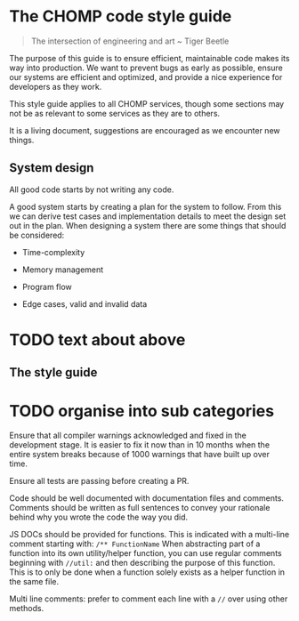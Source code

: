 # The CHOMP code style guide
> The intersection of engineering and art ~ Tiger Beetle

The purpose of this guide is to ensure efficient, maintainable code makes its way into production. We want to prevent
bugs as early as possible, ensure our systems are efficient and optimized, and provide a nice experience for developers
as they work.

This style guide applies to all CHOMP services, though some sections may not be as relevant to some services as they are
to others.

It is a living document, suggestions are encouraged as we encounter new things.

## System design
All good code starts by not writing any code.

A good system starts by creating a plan for the system to follow. From this we can derive test cases and implementation
details to meet the design set out in the plan. When designing a system there are some things that should be considered:

- Time-complexity

- Memory management

- Program flow

- Edge cases, valid and invalid data

# TODO text about above

## The style guide
# TODO organise into sub categories

Ensure that all compiler warnings acknowledged and fixed in the development stage. It is easier to fix it now than 
in 10 months when the entire system breaks because of 1000 warnings that have built up over time.

Ensure all tests are passing before creating a PR.

Code should be well documented with documentation files and comments. Comments should be written as full sentences to 
convey your rationale behind why you wrote the code the way you did.

JS DOCs should be provided for functions. This is indicated with a multi-line comment starting with: `/** FunctionName`
When abstracting part of a function into its own utility/helper function, you can use regular comments beginning with
`//util:` and then describing the purpose of this function. This is to only be done when a function solely exists as
a helper function in the same file.

Multi line comments: prefer to comment each line with a `//` over using other methods.


